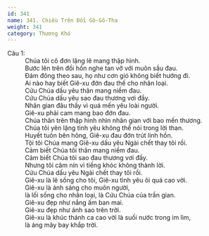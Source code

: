 ```yaml
---
id: 341
name: 341. Chiều Trên Đồi Gô-Gô-Tha
weight: 341
category: Thương Khó
---
```

<dl><dt>Câu 1:</dt><dd data-verse="1">Chúa tôi cô đơn lặng lẽ mang thập hình. <br/>Bước lên trên đồi hồn nghe tan vỡ với muôn sầu đau. <br/>Đám đông theo sau, họ như cơn gió không biết hướng đi. <br/>Ai nào hay biết Giê-xu đớn đau thế cho nhân loại. <br/>Cứu Chúa dấu yêu thân mang niềm đau. <br/>Cứu Chúa dấu yêu sao đau thương vơi đầy. <br/>Nhân gian đâu thấy vì quá mến yêu loài người. <br/>Giê-xu phải cam mang bao đớn đau. <br/>Chúa thân trên thập hình nhìn nhân gian với bao mến thương. <br/>Chúa tôi yên lặng tình yêu không thể nói trong lời than. <br/>Huyết tuôn bên hông, Giê-xu đau đớn trút linh hồn. <br/>Tội tôi Chúa mang Giê-xu dấu yêu Ngài chết thay tôi rồi. <br/>Cảm biết Chúa tôi thân mang niềm đau. <br/>Cảm biết Chúa tôi sao đau thương vơi đầy. <br/>Nhưng tôi câm nín vì tiếng khóc không thành lời. <br/>Cứu Chúa dấu yêu Ngài chết thay tôi rồi. <br/>Giê-xu là lẽ sống cho tôi, Giê-xu tình yêu ôi quá cao vời. <br/>Giê-xu là ánh sáng cho muôn người, <br/>là lối sống cho nhân loại, là Cứu Chúa của trần gian. <br/>Giê-xu đẹp như nắng ấm ban mai. <br/>Giê-xu đẹp như ánh sao trên trời. <br/>Giê-xu là khúc thánh ca cao vời là suối nước trong im lìm, <br/>là áng mây bay khắp trời. </dd></dl>
